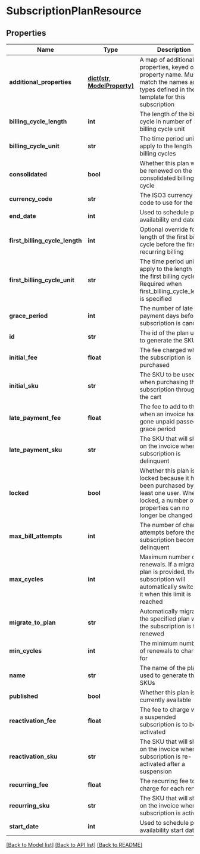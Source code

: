 # SubscriptionPlanResource

## Properties
Name | Type | Description | Notes
------------ | ------------- | ------------- | -------------
**additional_properties** | [**dict(str, ModelProperty)**](ModelProperty.md) | A map of additional properties, keyed on the property name.  Must match the names and types defined in the template for this subscription | [optional] 
**billing_cycle_length** | **int** | The length of the billing cycle in number of billing cycle unit | 
**billing_cycle_unit** | **str** | The time period unit to apply to the length of billing cycles | 
**consolidated** | **bool** | Whether this plan will be renewed on the consolidated billing cycle | 
**currency_code** | **str** | The ISO3 currency code to use for the fees | 
**end_date** | **int** | Used to schedule plan availability end date | [optional] 
**first_billing_cycle_length** | **int** | Optional override for the length of the first billing cycle before the first recurring billing | [optional] 
**first_billing_cycle_unit** | **str** | The time period unit to apply to the length of the first billing cycle. Required when first_billing_cycle_length is specified | [optional] 
**grace_period** | **int** | The number of late payment days before a subscription is canceled | 
**id** | **str** | The id of the plan used to generate the SKUs | [optional] 
**initial_fee** | **float** | The fee charged when the subscription is purchased | 
**initial_sku** | **str** | The SKU to be used when purchasing the subscription through the cart | [optional] 
**late_payment_fee** | **float** | The fee to add to the bill when an invoice has gone unpaid passed the grace period | 
**late_payment_sku** | **str** | The SKU that will show on the invoice when the subscription is delinquent | [optional] 
**locked** | **bool** | Whether this plan is locked because it has been purchased by at least one user.  When locked, a number of properties can no longer be changed | [optional] 
**max_bill_attempts** | **int** | The number of charge attempts before the subscription becomes delinquent | 
**max_cycles** | **int** | Maximum number of renewals. If a migration plan is provided, the subscription will automatically switch to it when this limit is reached | [optional] 
**migrate_to_plan** | **str** | Automatically migrate to the specified plan when the subscription is first renewed | [optional] 
**min_cycles** | **int** | The minimum number of renewals to charge for | [optional] 
**name** | **str** | The name of the plan used to generate the SKUs | 
**published** | **bool** | Whether this plan is currently available | 
**reactivation_fee** | **float** | The fee to charge when a suspended subscription is to be re-activated | 
**reactivation_sku** | **str** | The SKU that will show on the invoice when the subscription is re-activated after a suspension | [optional] 
**recurring_fee** | **float** | The recurring fee to charge for each renewal | 
**recurring_sku** | **str** | The SKU that will show on the invoice when the subscription is activated | [optional] 
**start_date** | **int** | Used to schedule plan availability start date | [optional] 

[[Back to Model list]](../README.md#documentation-for-models) [[Back to API list]](../README.md#documentation-for-api-endpoints) [[Back to README]](../README.md)


